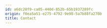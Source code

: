 ```yaml
---
id: a6dc28f9-ca05-440d-852b-65b1937289fc
origin: f0ea5a51-e275-4792-9e98-5a7b88fa270b
title: Contact
---
```

